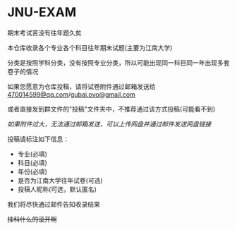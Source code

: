 # JNU-EXAM

期末考试苦没有往年题久矣

本仓库收录各个专业各个科目往年期末试题(主要为江南大学)

分类是按照学科分类，没有按照专业分类，所以可能出现同一科目同一年出现多套卷子的情况

如果您愿意为仓库投稿，请将试卷附件通过邮箱发送给 470014599@qq.com/gubai.ovo@gmail.com

或者直接发到群文件的"投稿"文件夹中，不推荐通过该方式投稿(可能看不到)

*如果附件过大，无法通过邮箱发送，可以上传网盘并通过邮件发送网盘链接*

投稿请标注如下信息：
- 专业(必填)
- 科目(必填)
- 年份(必填)
- 是否为江南大学往年试卷(可选)
- 投稿人昵称(可选，默认匿名)

我们将尽快通过邮件告知收录结果

~~挂科什么的滚开啊~~



